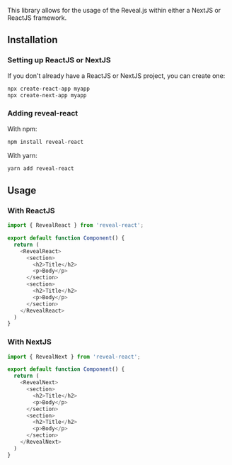 This library allows for the usage of the Reveal.js within either a NextJS or ReactJS framework.

## Installation

### Setting up ReactJS or NextJS

If you don't already have a ReactJS or NextJS project, you can create one:
```bash
npx create-react-app myapp
npx create-next-app myapp
```

### Adding reveal-react

With npm:
```bash
npm install reveal-react
```

With yarn:
```bash
yarn add reveal-react
```

## Usage

### With ReactJS
```javascript
import { RevealReact } from 'reveal-react';

export default function Component() {
  return (
    <RevealReact>
      <section>
        <h2>Title</h2>
        <p>Body</p>
      </section>
      <section>
        <h2>Title</h2>
        <p>Body</p>
      </section>
    </RevealReact> 
  )
}
```

### With NextJS
```javascript
import { RevealNext } from 'reveal-react';

export default function Component() {
  return (
    <RevealNext>
      <section>
        <h2>Title</h2>
        <p>Body</p>
      </section>
      <section>
        <h2>Title</h2>
        <p>Body</p>
      </section>
    </RevealNext> 
  )
}
```
